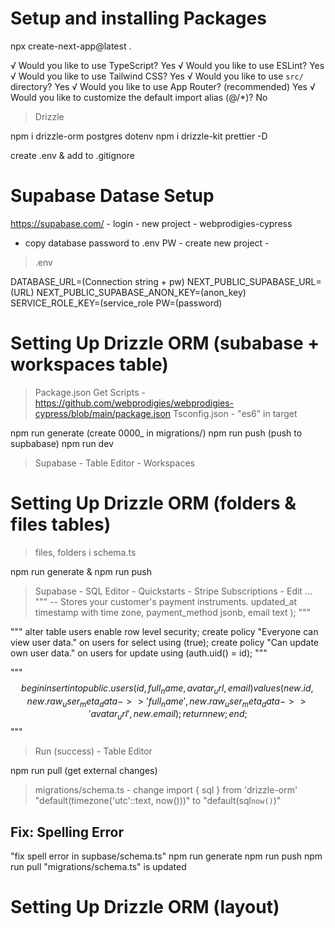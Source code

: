 # Setup and installing Packages

npx create-next-app@latest .

√ Would you like to use TypeScript? Yes
√ Would you like to use ESLint? Yes
√ Would you like to use Tailwind CSS? Yes
√ Would you like to use `src/` directory? Yes
√ Would you like to use App Router? (recommended) Yes
√ Would you like to customize the default import alias (@/*)? No 

> Drizzle

npm i drizzle-orm postgres dotenv
npm i drizzle-kit prettier -D

create .env & add to .gitignore

# Supabase Datase Setup

https://supabase.com/ - login - new project - webprodigies-cypress
- copy database password to .env PW - create new project - 
>.env

DATABASE_URL=(Connection string + pw)
NEXT_PUBLIC_SUPABASE_URL=(URL)
NEXT_PUBLIC_SUPABASE_ANON_KEY=(anon_key)
SERVICE_ROLE_KEY=(service_role
PW=(password)

# Setting Up Drizzle ORM (subabase + workspaces table)

> Package.json Get Scripts - https://github.com/webprodigies/webprodigies-cypress/blob/main/package.json
> Tsconfig.json - "es6" in target

npm run generate (create 0000_ in migrations/)
npm run push (push to supbabase)
npm run dev

> Supabase - Table Editor - Workspaces


# Setting Up Drizzle ORM (folders  & files tables)

> files, folders i schema.ts

npm run generate & npm run push

> Supabase - SQL Editor - Quickstarts - Stripe Subscriptions - Edit ...
"""
  -- Stores your customer's payment instruments.
  updated_at timestamp with time zone,
  payment_method jsonb,
  email text
);
"""

"""
alter table users
  enable row level security;
create policy "Everyone can view user data." on users
  for select using (true);
create policy "Can update own user data." on users
  for update using (auth.uid() = id);
"""

"""
$$
  begin
    insert into public.users (id, full_name, avatar_url, email)
    values (new.id, new.raw_user_meta_data->>'full_name', new.raw_user_meta_data->>'avatar_url', new.email);
    return new;
  end;
$$
"""

> Run (success) - Table Editor 

npm run pull (get external changes)

> migrations/schema.ts - change
import { sql } from 'drizzle-orm'
"default(timezone('utc'::text, now()))" to "default(sql`now()`)"

## Fix: Spelling Error
"fix spell error in supbase/schema.ts"
npm run generate
npm run push 
npm run pull
"migrations/schema.ts" is updated

# Setting Up Drizzle ORM (layout)

